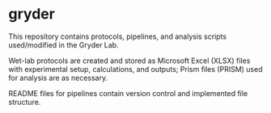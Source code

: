 # gryder

This repository contains protocols, pipelines, and analysis scripts used/modified in the Gryder Lab. 

Wet-lab protocols are created and stored as Microsoft Excel (XLSX) files with experimental setup, calculations, and outputs; Prism files (PRISM) used for analysis are as necessary. 

README files for pipelines contain version control and implemented file structure. 
